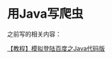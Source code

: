 # 用Java写爬虫

之前写的相关内容：

[【教程】模拟登陆百度之Java代码版](http://www.crifan.com/emulate_login_baidu_use_java_code/)
